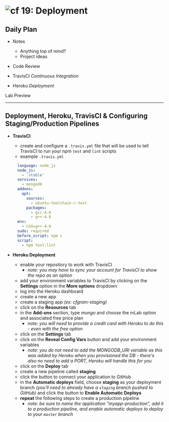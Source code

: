 ![cf](http://i.imgur.com/7v5ASc8.png) 19: Deployment
=====================================

## Daily Plan
* Notes
  - Anything top of mind?
  - Project ideas

* Code Review
* TravisCI _Continuous Integration_
* Heroku _Deployment_

Lab Preview

----

## Deployment, Heroku, TravisCI & Configuring Staging/Production Pipelines
  * **TravisCI**
    * create and configure a `.travis.yml` file that will be used to tell TravisCI to run your npm `test` and `lint` scripts
    * example `.travis.yml`

    ``` yml
      language: node_js
      node_js:
        - 'stable'
      services:
        - mongodb
      addons:
        apt:
          sources:
            - ubuntu-toolchain-r-test
          packages:
            - gcc-4.8
            - g++-4.8
      env:
        - CXX=g++-4.8
      sudo: required
      before_script: npm i
      script:
        - npm test:lint
    ```

  * **Heroku Deployment**
    - enable your repository to work with TravisCI
      - *note: you may have to sync your account for TravisCI to show the repo as an option*
    - add your environment variables to TravisCI by clicking on the **Settings** option in the **More options** dropdown
    - log into the Heroku dashboard
    - create a new app
    - create a staging app *(ex: cfgram-staging)*
    - click on the **Resources** tab
    - in the **Add-ons** section, type *mongo* and choose the mLab option and associated free price plan
      - *note: you will need to provide a credit card with Heroku to do this - even with the free option*
    - click on the **Settings** tab
    - click on the **Reveal Config Vars** button and add your environment variables
      - *note: you do not need to add the MONGODB_URI variable as this was added by Heroku when you provisioned the DB - there's also no need to add a PORT, Heroku will handle this for you*
    - click on the **Deploy** tab
    - create a new pipeline called **staging**
    - click the button to connect your application to GitHub
    - in the **Automatic deploys** field, choose **staging** as your deployment branch *(you'll need to already have a `staging` branch pushed to GitHub)* and click the button to **Enable Automatic Deploys**
    - **repeat** the following steps to create a production pipeline
      - *note: be sure to name the application "myapp-production", add it to a production pipeline, and enable automatic deploys to deploy to your `master` branch*
